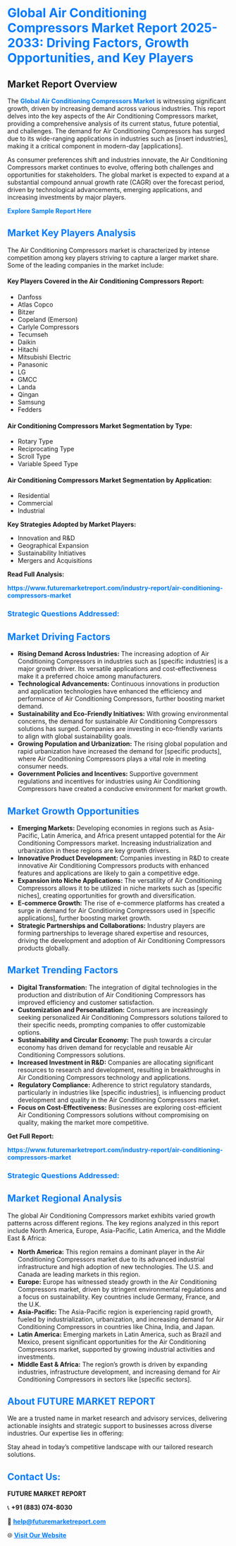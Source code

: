 <h1 style="color: #007BFF;">Global Air Conditioning Compressors Market Report 2025-2033: Driving Factors, Growth Opportunities, and Key Players</h1>

<section id="overview">
<h2>Market Report Overview</h2>
<p>The <a href="https://www.futuremarketreport.com/industry-report/air-conditioning-compressors-market" style="color: #007BFF; text-decoration: none;"><strong>Global Air Conditioning Compressors Market</strong></a> is witnessing significant growth, driven by increasing demand across various industries. This report delves into the key aspects of the Air Conditioning Compressors market, providing a comprehensive analysis of its current status, future potential, and challenges. The demand for Air Conditioning Compressors has surged due to its wide-ranging applications in industries such as [insert industries], making it a critical component in modern-day [applications].</p>
<p>As consumer preferences shift and industries innovate, the Air Conditioning Compressors market continues to evolve, offering both challenges and opportunities for stakeholders. The global market is expected to expand at a substantial compound annual growth rate (CAGR) over the forecast period, driven by technological advancements, emerging applications, and increasing investments by major players.</p>
</section>

<section id="overview">
<p><a href="https://www.futuremarketreport.com/request-sample/reportId=45477" style="color: #007BFF; text-decoration: none;"><strong>Explore Sample Report Here</strong></a></p>
</section>

<section id="key-players">
<h2 style="color: #007BFF;">Market Key Players Analysis</h2>
<p>The Air Conditioning Compressors market is characterized by intense competition among key players striving to capture a larger market share. Some of the leading companies in the market include:</p>
<h4>Key Players Covered in the Air Conditioning Compressors Report:</h4>
<ul><li>Danfoss</li><li>Atlas Copco</li><li>Bitzer</li><li>Copeland (Emerson)</li><li>Carlyle Compressors</li><li>Tecumseh</li><li>Daikin</li><li>Hitachi</li><li>Mitsubishi Electric</li><li>Panasonic</li><li>LG</li><li>GMCC</li><li>Landa</li><li>Qingan</li><li>Samsung</li><li>Fedders</li></ul>
<h4>Air Conditioning Compressors Market Segmentation by Type:</h4>
<ul><li>Rotary Type</li><li>Reciprocating Type</li><li>Scroll Type</li><li>Variable Speed Type</li></ul>

<h4>Air Conditioning Compressors Market Segmentation by Application:</h4>
<ul><li>Residential</li><li>Commercial</li><li>Industrial</li></ul>
<p><strong>Key Strategies Adopted by Market Players:</strong></p>
<ul>
<li>Innovation and R&D</li>
<li>Geographical Expansion</li>
<li>Sustainability Initiatives</li>
<li>Mergers and Acquisitions</li>
</ul>
</section>

<section>
<p><strong>Read Full Analysis: </strong></p><a href="https://www.futuremarketreport.com/industry-report/air-conditioning-compressors-market" style="color: #007BFF; text-decoration: none;"><strong>https://www.futuremarketreport.com/industry-report/air-conditioning-compressors-market</strong></a>
<h3 style="color: #007BFF;">Strategic Questions Addressed:</h3>
</section>

<section id="driving-factors">
<h2 style="color: #007BFF;">Market Driving Factors</h2>
<ul>
<li><strong>Rising Demand Across Industries:</strong> The increasing adoption of Air Conditioning Compressors in industries such as [specific industries] is a major growth driver. Its versatile applications and cost-effectiveness make it a preferred choice among manufacturers.</li>
<li><strong>Technological Advancements:</strong> Continuous innovations in production and application technologies have enhanced the efficiency and performance of Air Conditioning Compressors, further boosting market demand.</li>
<li><strong>Sustainability and Eco-Friendly Initiatives:</strong> With growing environmental concerns, the demand for sustainable Air Conditioning Compressors solutions has surged. Companies are investing in eco-friendly variants to align with global sustainability goals.</li>
<li><strong>Growing Population and Urbanization:</strong> The rising global population and rapid urbanization have increased the demand for [specific products], where Air Conditioning Compressors plays a vital role in meeting consumer needs.</li>
<li><strong>Government Policies and Incentives:</strong> Supportive government regulations and incentives for industries using Air Conditioning Compressors have created a conducive environment for market growth.</li>
</ul>
</section>

<section id="growth-opportunities">
<h2 style="color: #007BFF;">Market Growth Opportunities</h2>
<ul>
<li><strong>Emerging Markets:</strong> Developing economies in regions such as Asia-Pacific, Latin America, and Africa present untapped potential for the Air Conditioning Compressors market. Increasing industrialization and urbanization in these regions are key growth drivers.</li>
<li><strong>Innovative Product Development:</strong> Companies investing in R&D to create innovative Air Conditioning Compressors products with enhanced features and applications are likely to gain a competitive edge.</li>
<li><strong>Expansion into Niche Applications:</strong> The versatility of Air Conditioning Compressors allows it to be utilized in niche markets such as [specific niches], creating opportunities for growth and diversification.</li>
<li><strong>E-commerce Growth:</strong> The rise of e-commerce platforms has created a surge in demand for Air Conditioning Compressors used in [specific applications], further boosting market growth.</li>
<li><strong>Strategic Partnerships and Collaborations:</strong> Industry players are forming partnerships to leverage shared expertise and resources, driving the development and adoption of Air Conditioning Compressors products globally.</li>
</ul>
</section>

<section id="trending-factors">
<h2 style="color: #007BFF;">Market Trending Factors</h2>
<ul>
<li><strong>Digital Transformation:</strong> The integration of digital technologies in the production and distribution of Air Conditioning Compressors has improved efficiency and customer satisfaction.</li>
<li><strong>Customization and Personalization:</strong> Consumers are increasingly seeking personalized Air Conditioning Compressors solutions tailored to their specific needs, prompting companies to offer customizable options.</li>
<li><strong>Sustainability and Circular Economy:</strong> The push towards a circular economy has driven demand for recyclable and reusable Air Conditioning Compressors solutions.</li>
<li><strong>Increased Investment in R&D:</strong> Companies are allocating significant resources to research and development, resulting in breakthroughs in Air Conditioning Compressors technology and applications.</li>
<li><strong>Regulatory Compliance:</strong> Adherence to strict regulatory standards, particularly in industries like [specific industries], is influencing product development and quality in the Air Conditioning Compressors market.</li>
<li><strong>Focus on Cost-Effectiveness:</strong> Businesses are exploring cost-efficient Air Conditioning Compressors solutions without compromising on quality, making the market more competitive.</li>
</ul>
</section>

<section>
<p><strong>Get Full Report: </strong></p><a href="https://www.futuremarketreport.com/industry-report/air-conditioning-compressors-market" style="color: #007BFF; text-decoration: none;"><strong>https://www.futuremarketreport.com/industry-report/air-conditioning-compressors-market</strong></a>
<h3 style="color: #007BFF;">Strategic Questions Addressed:</h3>
</section>


<section id="regional-analysis">
<h2 style="color: #007BFF;">Market Regional Analysis</h2>
<p>The global Air Conditioning Compressors market exhibits varied growth patterns across different regions. The key regions analyzed in this report include North America, Europe, Asia-Pacific, Latin America, and the Middle East & Africa:</p>
<ul>
<li><strong>North America:</strong> This region remains a dominant player in the Air Conditioning Compressors market due to its advanced industrial infrastructure and high adoption of new technologies. The U.S. and Canada are leading markets in this region.</li>
<li><strong>Europe:</strong> Europe has witnessed steady growth in the Air Conditioning Compressors market, driven by stringent environmental regulations and a focus on sustainability. Key countries include Germany, France, and the U.K.</li>
<li><strong>Asia-Pacific:</strong> The Asia-Pacific region is experiencing rapid growth, fueled by industrialization, urbanization, and increasing demand for Air Conditioning Compressors in countries like China, India, and Japan.</li>
<li><strong>Latin America:</strong> Emerging markets in Latin America, such as Brazil and Mexico, present significant opportunities for the Air Conditioning Compressors market, supported by growing industrial activities and investments.</li>
<li><strong>Middle East & Africa:</strong> The region’s growth is driven by expanding industries, infrastructure development, and increasing demand for Air Conditioning Compressors in sectors like [specific sectors].</li>
</ul>
</section>

<footer>
<h2 style="color: #007BFF;">About FUTURE MARKET REPORT</h2>
<p>We are a trusted name in market research and advisory services, delivering actionable insights and strategic support to businesses across diverse industries. Our expertise lies in offering:</p>

<p>Stay ahead in today’s competitive landscape with our tailored research solutions.</p>

<h2 style="color: #007BFF;">Contact Us:</h2>
<p><strong>FUTURE MARKET REPORT</strong></p>
<p>📞 <strong>+91 (883) 074-8030</strong></p>
<p>📧 <strong><a href="mailto:help@futuremarketreport.com" style="color: #007BFF;">help@futuremarketreport.com</a></strong></p>
<p>🌐 <strong><a href="https://www.futuremarketreport.com/" style="color: #007BFF;">Visit Our Website</a></strong></p>
</footer>